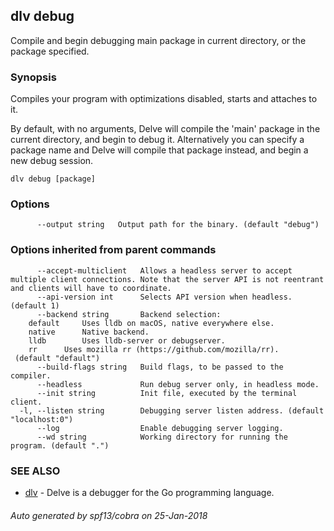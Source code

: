 ## dlv debug

Compile and begin debugging main package in current directory, or the package specified.

### Synopsis


Compiles your program with optimizations disabled, starts and attaches to it.

By default, with no arguments, Delve will compile the 'main' package in the
current directory, and begin to debug it. Alternatively you can specify a
package name and Delve will compile that package instead, and begin a new debug
session.

```
dlv debug [package]
```

### Options

```
      --output string   Output path for the binary. (default "debug")
```

### Options inherited from parent commands

```
      --accept-multiclient   Allows a headless server to accept multiple client connections. Note that the server API is not reentrant and clients will have to coordinate.
      --api-version int      Selects API version when headless. (default 1)
      --backend string       Backend selection:
	default		Uses lldb on macOS, native everywhere else.
	native		Native backend.
	lldb		Uses lldb-server or debugserver.
	rr		Uses mozilla rr (https://github.com/mozilla/rr).
 (default "default")
      --build-flags string   Build flags, to be passed to the compiler.
      --headless             Run debug server only, in headless mode.
      --init string          Init file, executed by the terminal client.
  -l, --listen string        Debugging server listen address. (default "localhost:0")
      --log                  Enable debugging server logging.
      --wd string            Working directory for running the program. (default ".")
```

### SEE ALSO
* [dlv](dlv.md)	 - Delve is a debugger for the Go programming language.

###### Auto generated by spf13/cobra on 25-Jan-2018
